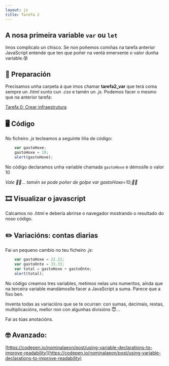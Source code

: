```yaml
---
layout: js
title: Tarefa 2
---
```


## A nosa primeira variable `var` ou `let`

Imos complicalo un chisco. Se non poñemos comiñas na tarefa anterior JavaScript entende que ten que poñer na ventá emerxente o valor dunha variable.😰

## 🧺 Preparación

Precisamos unha carpeta á que imos chamar **tarefa2_var** que terá coma sempre un *.html* xunto cun *.css* e tamén un *.js.* Podemos facer o mesmo que na anterior tarefa:

[ Tarefa 0: Crear infraestrutura](./t0.md)

## 🖥 Código

No ficheiro *.js* tecleamos a seguinte liña de código:

```js
    var gastoHoxe;
    gastoHoxe = 10;
    alert(gastoHoxe);
```

No código declaramos unha variable chamada `gastoHoxe` e démoslle o valor 10

*Vale 👍🏽... tamén se pode poñer de golpe var gastoHoxe=10;👍🏽*

## 🎞 Visualizar o javascript

Calcamos no *.html* e debería abrirse o navegador mostrando o resultado do noso código.

## ✏️ Variacións: contas diarias

Fai un pequeno cambio no teu ficheiro *.js*:

```js
    var gastoHoxe = 22.22;
    var gastoOnte = 33.33;
    var total = gastoHoxe + gastoOnte;
    alert(total);
```

No código creamos tres variables, metimos nelas uns numeritos, aínda que na terceira variable mandámoslle facer a JavaScript a suma. Parece que a fixo ben. 

Inventa todas as variacións que se te ocurran: con sumas, decimais, restas, multiplicacións, mellor non con algunhas divisións 😇... 

Fai as túas anotacións.

## 🤓 Avanzado:

[https://codepen.io/nominalaeon/post/using-variable-declarations-to-improve-readability](https://codepen.io/nominalaeon/post/using-variable-declarations-to-improve-readability)
